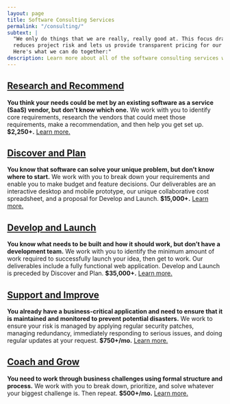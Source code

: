 ```yaml
---
layout: page
title: Software Consulting Services
permalink: "/consulting/"
subtext: |
  "We only do things that we are really, really good at. This focus dramatically
  reduces project risk and lets us provide transparent pricing for our core services.
  Here's what we can do together:"
description: Learn more about all of the software consulting services we offer.
---
```

## [Research and Recommend](https://www.codeandeffect.com/research-and-recommend/)

**You think your needs could be met by an existing software as a service (SaaS) vendor, but don’t know which one.** We work with you to identify core requirements, research the vendors that could meet those requirements, make a recommendation, and then help you get set up. **$2,250+.** [Learn more.](https://www.codeandeffect.com/research-and-recommend/)

## [Discover and Plan](https://www.codeandeffect.com/discover-and-plan/)

**You know that software can solve your unique problem, but don’t know where to start.** We work with you to break down your requirements and enable you to make budget and feature decisions. Our deliverables are an interactive desktop and mobile prototype, our unique collaborative cost spreadsheet, and a proposal for Develop and Launch. **$15,000+.** [Learn more.](https://www.codeandeffect.com/discover-and-plan/)

## [Develop and Launch](https://www.codeandeffect.com/develop-and-launch/)

**You know what needs to be built and how it should work, but don’t have a development team.** We work with you to identify the minimum amount of work required to successfully launch your idea, then get to work. Our deliverables include a fully functional web application. Develop and Launch is preceded by Discover and Plan. **$35,000+.** [Learn more.](https://www.codeandeffect.com/develop-and-launch/)

## [Support and Improve](https://www.codeandeffect.com/support-and-improve)

**You already have a business-critical application and need to ensure that it is maintained and monitored to prevent potential disasters.** We work to ensure your risk is managed by applying regular security patches, managing redundancy, immediately responding to serious issues, and doing regular updates at your request. **$750+/mo.** [Learn more.](https://www.codeandeffect.com/watch-and-maintain/)

## [Coach and Grow](https://www.codeandeffect.com/coach-and-grow/)

**You need to work through business challenges using formal structure and process.** We work with you to break down, prioritize, and solve whatever your biggest challenge is. Then repeat. **$500+/mo.** [Learn more.](https://www.codeandeffect.com/coach-and-grow/)
